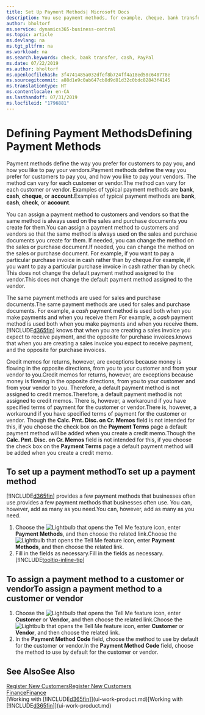 ```yaml
---
title: Set Up Payment Methods| Microsoft Docs
description: You use payment methods, for example, cheque, bank transfer, cash, or PayPal, to define how sales and purchase invoices will be paid.
author: bholtorf
ms.service: dynamics365-business-central
ms.topic: article
ms.devlang: na
ms.tgt_pltfrm: na
ms.workload: na
ms.search.keywords: check, bank transfer, cash, PayPal
ms.date: 07/22/2019
ms.author: bholtorf
ms.openlocfilehash: 3f4741485a032dfef8b724ff4a18ed58c640778e
ms.sourcegitcommit: a88d1e9c0ab647cb8d9d81d32c0bdc82843f4145
ms.translationtype: HT
ms.contentlocale: en-CA
ms.lasthandoff: 07/31/2019
ms.locfileid: "1796881"
---
```

# <a name="defining-payment-methods"></a><span data-ttu-id="45f3a-103">Defining Payment Methods</span><span class="sxs-lookup"><span data-stu-id="45f3a-103">Defining Payment Methods</span></span>
<span data-ttu-id="45f3a-104">Payment methods define the way you prefer for customers to pay you, and how you like to pay your vendors.</span><span class="sxs-lookup"><span data-stu-id="45f3a-104">Payment methods define the way you prefer for customers to pay you, and how you like to pay your vendors.</span></span> <span data-ttu-id="45f3a-105">The method can vary for each customer or vendor.</span><span class="sxs-lookup"><span data-stu-id="45f3a-105">The method can vary for each customer or vendor.</span></span> <span data-ttu-id="45f3a-106">Examples of typical payment methods are **bank**, **cash**, **cheque**, or **account**.</span><span class="sxs-lookup"><span data-stu-id="45f3a-106">Examples of typical payment methods are **bank**, **cash**, **check**, or **account**.</span></span>

<span data-ttu-id="45f3a-107">You can assign a payment method to customers and vendors so that the same method is always used on the sales and purchase documents you create for them.</span><span class="sxs-lookup"><span data-stu-id="45f3a-107">You can assign a payment method to customers and vendors so that the same method is always used on the sales and purchase documents you create for them.</span></span> <span data-ttu-id="45f3a-108">If needed, you can change the method on the sales or purchase document.</span><span class="sxs-lookup"><span data-stu-id="45f3a-108">If needed, you can change the method on the sales or purchase document.</span></span> <span data-ttu-id="45f3a-109">For example, if you want to pay a particular purchase invoice in cash rather than by cheque.</span><span class="sxs-lookup"><span data-stu-id="45f3a-109">For example, if you want to pay a particular purchase invoice in cash rather than by check.</span></span> <span data-ttu-id="45f3a-110">This does not change the default payment method assigned to the vendor.</span><span class="sxs-lookup"><span data-stu-id="45f3a-110">This does not change the default payment method assigned to the vendor.</span></span>

<span data-ttu-id="45f3a-111">The same payment methods are used for sales and purchase documents.</span><span class="sxs-lookup"><span data-stu-id="45f3a-111">The same payment methods are used for sales and purchase documents.</span></span> <span data-ttu-id="45f3a-112">For example, a _cash_ payment method is used both when you make payments and when you receive them.</span><span class="sxs-lookup"><span data-stu-id="45f3a-112">For example, a _cash_ payment method is used both when you make payments and when you receive them.</span></span> [!INCLUDE[d365fin](includes/d365fin_md.md)] <span data-ttu-id="45f3a-113">knows that when you are creating a sales invoice you expect to receive payment, and the opposite for purchase invoices.</span><span class="sxs-lookup"><span data-stu-id="45f3a-113">knows that when you are creating a sales invoice you expect to receive payment, and the opposite for purchase invoices.</span></span>

<span data-ttu-id="45f3a-114">Credit memos for returns, however, are exceptions because money is flowing in the opposite directions, from you to your customer and from your vendor to you.</span><span class="sxs-lookup"><span data-stu-id="45f3a-114">Credit memos for returns, however, are exceptions because money is flowing in the opposite directions, from you to your customer and from your vendor to you.</span></span> <span data-ttu-id="45f3a-115">Therefore, a default payment method is not assigned to credit memos.</span><span class="sxs-lookup"><span data-stu-id="45f3a-115">Therefore, a default payment method is not assigned to credit memos.</span></span> <span data-ttu-id="45f3a-116">There is, however, a workaround if you have specified terms of payment for the customer or vendor.</span><span class="sxs-lookup"><span data-stu-id="45f3a-116">There is, however, a workaround if you have specified terms of payment for the customer or vendor.</span></span> <span data-ttu-id="45f3a-117">Though the **Calc. Pmt. Disc. on Cr. Memos** field is not intended for this, if you choose the check box on the **Payment Terms** page a default payment method will be added when you create a credit memo.</span><span class="sxs-lookup"><span data-stu-id="45f3a-117">Though the **Calc. Pmt. Disc. on Cr. Memos** field is not intended for this, if you choose the check box on the **Payment Terms** page a default payment method will be added when you create a credit memo.</span></span>

## <a name="to-set-up-a-payment-method"></a><span data-ttu-id="45f3a-118">To set up a payment method</span><span class="sxs-lookup"><span data-stu-id="45f3a-118">To set up a payment method</span></span>
[!INCLUDE[d365fin](includes/d365fin_md.md)] <span data-ttu-id="45f3a-119">provides a few payment methods that businesses often use.</span><span class="sxs-lookup"><span data-stu-id="45f3a-119">provides a few payment methods that businesses often use.</span></span> <span data-ttu-id="45f3a-120">You can, however, add as many as you need.</span><span class="sxs-lookup"><span data-stu-id="45f3a-120">You can, however, add as many as you need.</span></span>

1. <span data-ttu-id="45f3a-121">Choose the ![Lightbulb that opens the Tell Me feature](media/ui-search/search_small.png "Tell me what you want to do") icon, enter **Payment Methods**, and then choose the related link.</span><span class="sxs-lookup"><span data-stu-id="45f3a-121">Choose the ![Lightbulb that opens the Tell Me feature](media/ui-search/search_small.png "Tell me what you want to do") icon, enter **Payment Methods**, and then choose the related link.</span></span>
2. <span data-ttu-id="45f3a-122">Fill in the fields as necessary.</span><span class="sxs-lookup"><span data-stu-id="45f3a-122">Fill in the fields as necessary.</span></span> [!INCLUDE[tooltip-inline-tip](includes/tooltip-inline-tip_md.md)]

## <a name="to-assign-a-payment-method-to-a-customer-or-vendor"></a><span data-ttu-id="45f3a-123">To assign a payment method to a customer or vendor</span><span class="sxs-lookup"><span data-stu-id="45f3a-123">To assign a payment method to a customer or vendor</span></span>
1. <span data-ttu-id="45f3a-124">Choose the ![Lightbulb that opens the Tell Me feature](media/ui-search/search_small.png "Tell me what you want to do") icon, enter **Customer** or **Vendor**, and then choose the related link.</span><span class="sxs-lookup"><span data-stu-id="45f3a-124">Choose the ![Lightbulb that opens the Tell Me feature](media/ui-search/search_small.png "Tell me what you want to do") icon, enter **Customer** or **Vendor**, and then choose the related link.</span></span>
2. <span data-ttu-id="45f3a-125">In the **Payment Method Code** field, choose the method to use by default for the customer or vendor.</span><span class="sxs-lookup"><span data-stu-id="45f3a-125">In the **Payment Method Code** field, choose the method to use by default for the customer or vendor.</span></span>

## <a name="see-also"></a><span data-ttu-id="45f3a-126">See Also</span><span class="sxs-lookup"><span data-stu-id="45f3a-126">See Also</span></span>
[<span data-ttu-id="45f3a-127">Register New Customers</span><span class="sxs-lookup"><span data-stu-id="45f3a-127">Register New Customers</span></span>](sales-how-register-new-customers.md)  
[<span data-ttu-id="45f3a-128">Finance</span><span class="sxs-lookup"><span data-stu-id="45f3a-128">Finance</span></span>](finance.md)  
<span data-ttu-id="45f3a-129">[Working with [!INCLUDE[d365fin](includes/d365fin_md.md)]](ui-work-product.md)</span><span class="sxs-lookup"><span data-stu-id="45f3a-129">[Working with [!INCLUDE[d365fin](includes/d365fin_md.md)]](ui-work-product.md)</span></span>  
